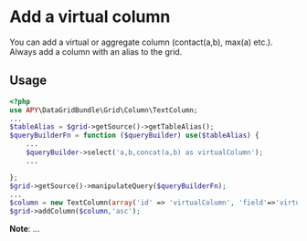 Add a virtual column
=======================

You can add a virtual or aggregate column (contact(a,b), max(a) etc.).
Always add a column with an alias to the grid.

## Usage

```php
<?php
use APY\DataGridBundle\Grid\Column\TextColumn;
...
$tableAlias = $grid->getSource()->getTableAlias();
$queryBuilderFn = function ($queryBuilder) use($tableAlias) {
    ...
    $queryBuilder->select('a,b,concat(a,b) as virtualColumn');
    ...

};
$grid->getSource()->manipulateQuery($queryBuilderFn);
...
$column = new TextColumn(array('id' => 'virtualColumn', 'field'=>'virtualColumn' ,'title' => 'virtualColumn','isManualField'=>true, 'source' => $grid->getSource(), 'filterable' => true, 'sortable' => true));
$grid->addColumn($column,'asc');

```

**Note**: ...

